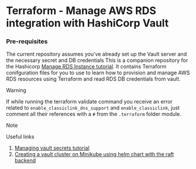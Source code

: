 # Terraform - Manage AWS RDS integration with HashiCorp Vault

### Pre-requisites
The current repository assumes you've already set up the Vault server and the necessary secret and DB credentials
This is a companion repository for the Hashicorp [Manage RDS Instance tutorial](https://developer.hashicorp.com/terraform/tutorials/aws/aws-rds). 
It contains Terraform conifguration files for you to use to learn how to provision and manage AWS RDS resources using
Terraform and read RDS DB credentials from vault.

> [!WARNING]
> If while running the terraform validate command you receive an error related to `enable_classiclink_dns_support` and `enable_classiclink`, just comment all their references with a `#` from the `.terraform` folder module.

> [!NOTE]
> Useful links
1. [Managing vault secrets tutorial](https://developer.hashicorp.com/vault/docs/v1.11.x/secrets/kv/kv-v2)
1. [Creating a vault cluster on Minikube using helm chart with the raft backend](https://developer.hashicorp.com/vault/tutorials/kubernetes/kubernetes-minikube-raft)
